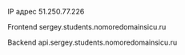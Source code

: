 IP адрес 51.250.77.226

Frontend sergey.students.nomoredomainsicu.ru

Backend api.sergey.students.nomoredomainsicu.ru